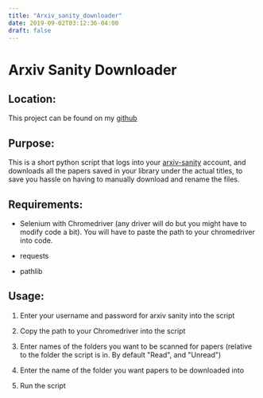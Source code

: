```yaml
---
title: "Arxiv_sanity_downloader"
date: 2019-09-02T03:12:36-04:00
draft: false
---
```


# Arxiv Sanity Downloader

## Location:

This project can be found on my [github](https://github.com/MichalMalyska/Arxiv_Sanity_Downloader)

## Purpose:

This is a short python script that logs into your [arxiv-sanity](http://arxiv-sanity.com/) account,
and downloads all the papers saved in your library under the actual titles, to
save you hassle on having to manually download and rename the files.

## Requirements:

* Selenium with Chromedriver (any driver will do but you might have to
modify code a bit). You will have to paste the path to your chromedriver into
code.

* requests

* pathlib

## Usage:

1. Enter your username and password for arxiv sanity into the script

2. Copy the path to your Chromedriver into the script

3. Enter names of the folders you want to be scanned for papers (relative to the folder
the script is in. By default "Read", and "Unread")

4. Enter the name of the folder you want papers to be downloaded into

5. Run the script
